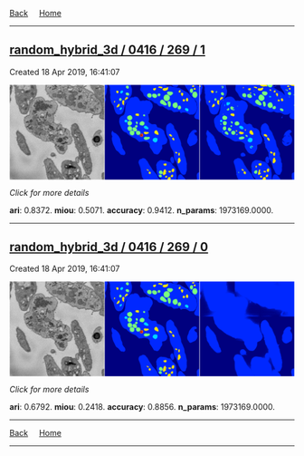 
[Back](..)&nbsp;&nbsp;&nbsp;&nbsp;&nbsp;[Home](https://leapmanlab.github.io/snapshots)

---

<div class="summary"><a href="1"><h2>random_hybrid_3d / 0416 / 269 / 1</h2></a><p>Created 18 Apr 2019, 16:41:07
</p><a href="1"><img src="1/media/summary.png" align="center"></a><p>
<i>Click for more details</i>
</p></div>

**ari**: 0.8372. **miou**: 0.5071. **accuracy**: 0.9412. **n_params**: 1973169.0000. 

---

<div class="summary"><a href="0"><h2>random_hybrid_3d / 0416 / 269 / 0</h2></a><p>Created 18 Apr 2019, 16:41:07
</p><a href="0"><img src="0/media/summary.png" align="center"></a><p>
<i>Click for more details</i>
</p></div>

**ari**: 0.6792. **miou**: 0.2418. **accuracy**: 0.8856. **n_params**: 1973169.0000. 

---

[Back](..)&nbsp;&nbsp;&nbsp;&nbsp;&nbsp;[Home](https://leapmanlab.github.io/snapshots)

---